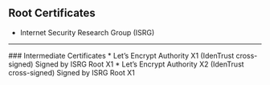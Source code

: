 ## Root Certificates
* Internet Security Research Group (ISRG)

<hr>
### Intermediate Certificates
* Let’s Encrypt Authority X1 (IdenTrust cross-signed)  
  Signed by ISRG Root X1
* Let’s Encrypt Authority X2 (IdenTrust cross-signed)  
  Signed by ISRG Root X1

